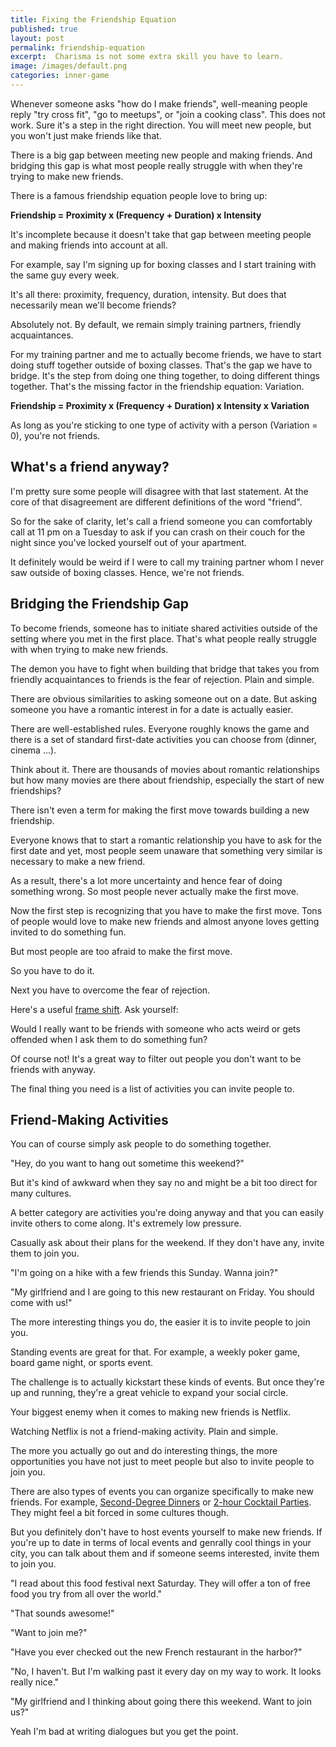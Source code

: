 ```yaml
---
title: Fixing the Friendship Equation
published: true
layout: post
permalink: friendship-equation
excerpt:  Charisma is not some extra skill you have to learn.
image: /images/default.png
categories: inner-game
---
```


Whenever someone asks "how do I make friends", well-meaning people reply "try cross fit", "go to meetups", or "join a cooking class". This does not work. Sure it's a step in the right direction. You will meet new people, but you won't just make friends like that.

There is a big gap between meeting new people and making friends. And bridging this gap is what most people really struggle with when they're trying to make new friends.

There is a famous friendship equation people love to bring up:

**Friendship = Proximity x (Frequency + Duration) x Intensity**

It's incomplete because it doesn't take that gap between meeting people and making friends into account at all.

For example, say I'm signing up for boxing classes and I start training with the same guy every week. 

It's all there: proximity, frequency, duration, intensity. But does that necessarily mean we'll become friends? 

Absolutely not. By default, we remain simply training partners, friendly acquaintances.

For my training partner and me to actually become friends, we have to start doing stuff together outside of boxing classes. That's the gap we have to bridge. It's the step from doing one thing together, to doing different things together. That's the missing factor in the friendship equation: Variation.

**Friendship = Proximity x (Frequency + Duration) x Intensity x Variation**

As long as you're sticking to one type of activity with a person (Variation = 0), you're not friends.

## What's a friend anyway?

I'm pretty sure some people will disagree with that last statement. At the core of that disagreement are different definitions of the word "friend". 

So for the sake of clarity, let's call a friend someone you can comfortably call at 11 pm on a Tuesday to ask if you can crash on their couch for the night since you've locked yourself out of your apartment.

It definitely would be weird if I were to call my training partner whom I never saw outside of boxing classes. Hence, we're not friends.

## Bridging the Friendship Gap

To become friends, someone has to initiate shared activities outside of the setting where you met in the first place. That's what people really struggle with when trying to make new friends.

The demon you have to fight when building that bridge that takes you from friendly acquaintances to friends is the fear of rejection. Plain and simple. 

There are obvious similarities to asking someone out on a date. But asking someone you have a romantic interest in for a date is actually easier.

There are well-established rules. Everyone roughly knows the game and there is a set of standard first-date activities you can choose from (dinner, cinema ...). 

Think about it. There are thousands of movies about romantic relationships but how many movies are there about friendship, especially the start of new friendships?

There isn't even a term for making the first move towards building a new friendship. 

Everyone knows that to start a romantic relationship you have to ask for the first date and yet, most people seem unaware that something very similar is necessary to make a new friend.

As a result, there's a lot more uncertainty and hence fear of doing something wrong. So most people never actually make the first move.

Now the first step is recognizing that you have to make the first move. Tons of people would love to make new friends and almost anyone loves getting invited to do something fun.

But most people are too afraid to make the first move. 

So you have to do it.

Next you have to overcome the fear of rejection. 

Here's a useful [frame shift](/frames-and-heuristics). Ask yourself: 

Would I really want to be friends with someone who acts weird or gets offended when I ask them to do something fun?

Of course not! It's a great way to filter out people you don't want to be friends with anyway.

The final thing you need is a list of activities you can invite people to.

## Friend-Making Activities

You can of course simply ask people to do something together.

"Hey, do you want to hang out sometime this weekend?"

But it's kind of awkward when they say no and might be a bit too direct for many cultures.

A better category are activities you're doing anyway and that you can easily invite others to come along. It's extremely low pressure.

Casually ask about their plans for the weekend. If they don't have any, invite them to join you.

"I'm going on a hike with a few friends this Sunday. Wanna join?"

"My girlfriend and I are going to this new restaurant on Friday. You should come with us!"

The more interesting things you do, the easier it is to invite people to join you.

Standing events are great for that. For example, a weekly poker game, board game night, or sports event.

The challenge is to actually kickstart these kinds of events. But once they're up and running, they're a great vehicle to expand your social circle.

Your biggest enemy when it comes to making new friends is Netflix.

Watching Netflix is not a friend-making activity. Plain and simple.

The more you actually go out and do interesting things, the more opportunities you have not just to meet people but also to invite people to join you.

There are also types of events you can organize specifically to make new friends. For example, [Second-Degree Dinners](https://www.nateliason.com/blog/second-degree-dinners) or [2-hour Cocktail Parties](https://party.pro/book/). They might feel a bit forced in some cultures though.

But you definitely don't have to host events yourself to make new friends. If you're up to date in terms of local events and genrally cool things in your city, you can talk about them and if someone seems interested, invite them to join you.

"I read about this food festival next Saturday. They will offer a ton of free food you try from all over the world."

"That sounds awesome!"

"Want to join me?"

"Have you ever checked out the new French restaurant in the harbor?"

"No, I haven't. But I'm walking past it every day on my way to work. It looks really nice."

"My girlfriend and I thinking about going there this weekend. Want to join us?"

Yeah I'm bad at writing dialogues but you get the point.


